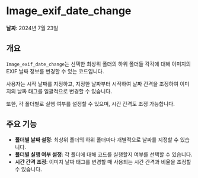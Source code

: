 # Image_exif_date_change

**날짜**: 2024년 7월 23일

## 개요

`Image_exif_date_change`는 선택한 최상위 폴더의 하위 폴더들 각각에 대해 이미지의 EXIF 날짜 정보를 변경할 수 있는 코드입니다.

사용자는 시작 날짜를 지정하고, 지정한 날짜부터 시작하여 날짜 간격을 조정하여 이미지의 날짜 태그를 일괄적으로 변경할 수 있습니다.  

또한, 각 폴더별로 실행 여부를 설정할 수 있으며, 시간 간격도 조정 가능합니다.

## 주요 기능

- **폴더별 날짜 설정**: 최상위 폴더의 하위 폴더마다 개별적으로 날짜를 지정할 수 있습니다.
- **폴더별 실행 여부 설정**: 각 폴더에 대해 코드를 실행할지 여부를 선택할 수 있습니다.
- **시간 간격 조정**: 이미지 날짜 태그를 변경할 때 사용되는 시간 간격과 비율을 조정할 수 있습니다.
